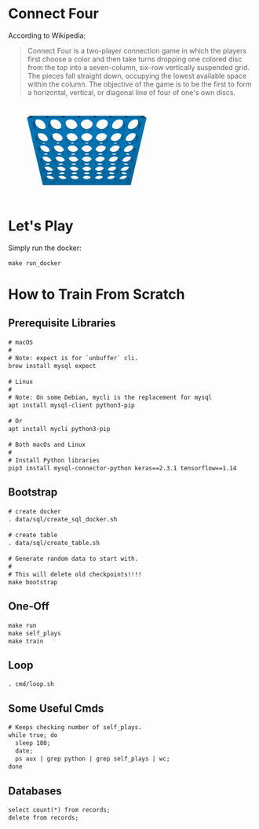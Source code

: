 Connect Four
============

According to Wikipedia:

> Connect Four is a two-player connection game in which the players first choose
a color and then take turns dropping one colored disc from the top into a
seven-column, six-row vertically suspended grid. The pieces fall straight down,
occupying the lowest available space within the column. The objective of the
game is to be the first to form a horizontal, vertical, or diagonal line of four
of one's own discs.

![ConnectFour](./data/images/Connect_Four.gif)

Let's Play
==========

Simply run the docker:

    make run_docker

How to Train From Scratch
=========================

Prerequisite Libraries
----------------------

    # macOS
    #
    # Note: expect is for `unbuffer` cli.
    brew install mysql expect

    # Linux
    #
    # Note: On some Debian, mycli is the replacement for mysql
    apt install mysql-client python3-pip

    # Or
    apt install mycli python3-pip

    # Both macOs and Linux
    #
    # Install Python libraries
    pip3 install mysql-connector-python keras==2.3.1 tensorflow==1.14


Bootstrap
---------

    # create docker
    . data/sql/create_sql_docker.sh

    # create table
    . data/sql/create_table.sh

    # Generate random data to start with.
    #
    # This will delete old checkpoints!!!!
    make bootstrap

One-Off
-------

    make run
    make self_plays
    make train

Loop
----

    . cmd/loop.sh


Some Useful Cmds
----------------

    # Keeps checking number of self_plays.
    while true; do
      sleep 180;
      date;
      ps aux | grep python | grep self_plays | wc;
    done

Databases
---------

    select count(*) from records;
    delete from records;
